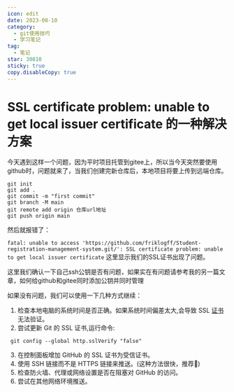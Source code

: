 ```yaml
---
icon: edit
date: 2023-08-10
category:
  - git使用技巧
  - 学习笔记
tag:
  - 笔记
star: 30810
sticky: true
copy.disableCopy: true
---
```


# SSL certificate problem: unable to get local issuer certificate 的一种解决方案

今天遇到这样一个问题，因为平时项目托管到gitee上，所以当今天突然要使用github时，问题就来了，当我们创建完新仓库后，本地项目将要上传到远端仓库。

```shell
git init
git add .
git commit -m "first commit"
git branch -M main
git remote add origin 仓库url地址
git push origin main
```

然后就报错了：

`fatal: unable to access 'https://github.com/friklogff/Student-registration-management-system.git/': SSL certificate problem: unable to get local issuer certificate`
这里显示我们的SSL证书出现了问题。

这里我们确认一下自己ssh公钥是否有问题，如果实在有问题请参考我的另一篇文章，如何给github和gitee同时添加公钥并同时管理

如果没有问题，我们可以使用一下几种方式继续：

1. 检查本地电脑的系统时间是否正确。如果系统时间偏差太大,会导致 SSL [证书](https://so.csdn.net/so/search?q=证书&spm=1001.2101.3001.7020)无法验证。
2. 尝试更新 Git 的 SSL 证书,运行命令:
  ```shell
   git config --global http.sslVerify "false"
  ```
3. 在控制面板增加 GitHub 的 SSL 证书为受信证书。
4. 使用 SSH 链接而不是 HTTPS 链接来推送。(这种方法很快，推荐🤙)
5. 检查防火墙、代理或网络设置是否在阻塞对 GitHub 的访问。
6. 尝试在其他网络环境推送。





